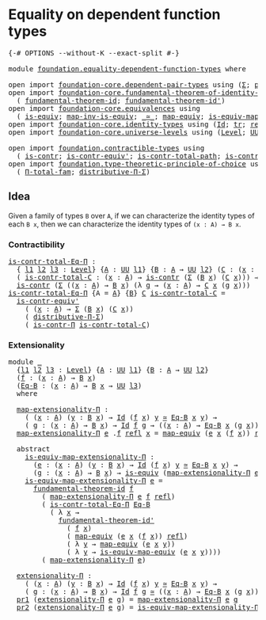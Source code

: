 # Equality on dependent function types

<pre class="Agda"><a id="49" class="Symbol">{-#</a> <a id="53" class="Keyword">OPTIONS</a> <a id="61" class="Pragma">--without-K</a> <a id="73" class="Pragma">--exact-split</a> <a id="87" class="Symbol">#-}</a>

<a id="92" class="Keyword">module</a> <a id="99" href="foundation.equality-dependent-function-types.html" class="Module">foundation.equality-dependent-function-types</a> <a id="144" class="Keyword">where</a>

<a id="151" class="Keyword">open</a> <a id="156" class="Keyword">import</a> <a id="163" href="foundation-core.dependent-pair-types.html" class="Module">foundation-core.dependent-pair-types</a> <a id="200" class="Keyword">using</a> <a id="206" class="Symbol">(</a><a id="207" href="foundation-core.dependent-pair-types.html#502" class="Record">Σ</a><a id="208" class="Symbol">;</a> <a id="210" href="foundation-core.dependent-pair-types.html#575" class="InductiveConstructor">pair</a><a id="214" class="Symbol">;</a> <a id="216" href="foundation-core.dependent-pair-types.html#592" class="Field">pr1</a><a id="219" class="Symbol">;</a> <a id="221" href="foundation-core.dependent-pair-types.html#604" class="Field">pr2</a><a id="224" class="Symbol">)</a>
<a id="226" class="Keyword">open</a> <a id="231" class="Keyword">import</a> <a id="238" href="foundation-core.fundamental-theorem-of-identity-types.html" class="Module">foundation-core.fundamental-theorem-of-identity-types</a> <a id="292" class="Keyword">using</a>
  <a id="300" class="Symbol">(</a> <a id="302" href="foundation-core.fundamental-theorem-of-identity-types.html#1888" class="Function">fundamental-theorem-id</a><a id="324" class="Symbol">;</a> <a id="326" href="foundation-core.fundamental-theorem-of-identity-types.html#2160" class="Function">fundamental-theorem-id&#39;</a><a id="349" class="Symbol">)</a>
<a id="351" class="Keyword">open</a> <a id="356" class="Keyword">import</a> <a id="363" href="foundation-core.equivalences.html" class="Module">foundation-core.equivalences</a> <a id="392" class="Keyword">using</a>
  <a id="400" class="Symbol">(</a> <a id="402" href="foundation-core.equivalences.html#1542" class="Function">is-equiv</a><a id="410" class="Symbol">;</a> <a id="412" href="foundation-core.equivalences.html#4173" class="Function">map-inv-is-equiv</a><a id="428" class="Symbol">;</a> <a id="430" href="foundation-core.equivalences.html#1607" class="Function Operator">_≃_</a><a id="433" class="Symbol">;</a> <a id="435" href="foundation-core.equivalences.html#1807" class="Function">map-equiv</a><a id="444" class="Symbol">;</a> <a id="446" href="foundation-core.equivalences.html#1862" class="Function">is-equiv-map-equiv</a><a id="464" class="Symbol">)</a>
<a id="466" class="Keyword">open</a> <a id="471" class="Keyword">import</a> <a id="478" href="foundation-core.identity-types.html" class="Module">foundation-core.identity-types</a> <a id="509" class="Keyword">using</a> <a id="515" class="Symbol">(</a><a id="516" href="foundation-core.identity-types.html#641" class="Datatype">Id</a><a id="518" class="Symbol">;</a> <a id="520" href="foundation-core.identity-types.html#4583" class="Function">tr</a><a id="522" class="Symbol">;</a> <a id="524" href="foundation-core.identity-types.html#694" class="InductiveConstructor">refl</a><a id="528" class="Symbol">)</a>
<a id="530" class="Keyword">open</a> <a id="535" class="Keyword">import</a> <a id="542" href="foundation-core.universe-levels.html" class="Module">foundation-core.universe-levels</a> <a id="574" class="Keyword">using</a> <a id="580" class="Symbol">(</a><a id="581" href="Agda.Primitive.html#597" class="Postulate">Level</a><a id="586" class="Symbol">;</a> <a id="588" href="foundation-core.universe-levels.html#222" class="Primitive">UU</a><a id="590" class="Symbol">;</a> <a id="592" href="Agda.Primitive.html#810" class="Primitive Operator">_⊔_</a><a id="595" class="Symbol">)</a>

<a id="598" class="Keyword">open</a> <a id="603" class="Keyword">import</a> <a id="610" href="foundation.contractible-types.html" class="Module">foundation.contractible-types</a> <a id="640" class="Keyword">using</a>
  <a id="648" class="Symbol">(</a> <a id="650" href="foundation-core.contractible-types.html#992" class="Function">is-contr</a><a id="658" class="Symbol">;</a> <a id="660" href="foundation-core.contractible-types.html#3806" class="Function">is-contr-equiv&#39;</a><a id="675" class="Symbol">;</a> <a id="677" href="foundation-core.contractible-types.html#2037" class="Function">is-contr-total-path</a><a id="696" class="Symbol">;</a> <a id="698" href="foundation-core.contractible-types.html#6892" class="Function">is-contr-Π</a><a id="708" class="Symbol">)</a>
<a id="710" class="Keyword">open</a> <a id="715" class="Keyword">import</a> <a id="722" href="foundation.type-theoretic-principle-of-choice.html" class="Module">foundation.type-theoretic-principle-of-choice</a> <a id="768" class="Keyword">using</a>
  <a id="776" class="Symbol">(</a> <a id="778" href="foundation.type-theoretic-principle-of-choice.html#1262" class="Function">Π-total-fam</a><a id="789" class="Symbol">;</a> <a id="791" href="foundation.type-theoretic-principle-of-choice.html#4375" class="Function">distributive-Π-Σ</a><a id="807" class="Symbol">)</a>
</pre>
## Idea

Given a family of types `B` over `A`, if we can characterize the identity types of each `B x`, then we can characterize the identity types of `(x : A) → B x`.

### Contractibility

<pre class="Agda"><a id="is-contr-total-Eq-Π"></a><a id="1012" href="foundation.equality-dependent-function-types.html#1012" class="Function">is-contr-total-Eq-Π</a> <a id="1032" class="Symbol">:</a>
  <a id="1036" class="Symbol">{</a> <a id="1038" href="foundation.equality-dependent-function-types.html#1038" class="Bound">l1</a> <a id="1041" href="foundation.equality-dependent-function-types.html#1041" class="Bound">l2</a> <a id="1044" href="foundation.equality-dependent-function-types.html#1044" class="Bound">l3</a> <a id="1047" class="Symbol">:</a> <a id="1049" href="Agda.Primitive.html#597" class="Postulate">Level</a><a id="1054" class="Symbol">}</a> <a id="1056" class="Symbol">{</a><a id="1057" href="foundation.equality-dependent-function-types.html#1057" class="Bound">A</a> <a id="1059" class="Symbol">:</a> <a id="1061" href="foundation-core.universe-levels.html#222" class="Primitive">UU</a> <a id="1064" href="foundation.equality-dependent-function-types.html#1038" class="Bound">l1</a><a id="1066" class="Symbol">}</a> <a id="1068" class="Symbol">{</a><a id="1069" href="foundation.equality-dependent-function-types.html#1069" class="Bound">B</a> <a id="1071" class="Symbol">:</a> <a id="1073" href="foundation.equality-dependent-function-types.html#1057" class="Bound">A</a> <a id="1075" class="Symbol">→</a> <a id="1077" href="foundation-core.universe-levels.html#222" class="Primitive">UU</a> <a id="1080" href="foundation.equality-dependent-function-types.html#1041" class="Bound">l2</a><a id="1082" class="Symbol">}</a> <a id="1084" class="Symbol">(</a><a id="1085" href="foundation.equality-dependent-function-types.html#1085" class="Bound">C</a> <a id="1087" class="Symbol">:</a> <a id="1089" class="Symbol">(</a><a id="1090" href="foundation.equality-dependent-function-types.html#1090" class="Bound">x</a> <a id="1092" class="Symbol">:</a> <a id="1094" href="foundation.equality-dependent-function-types.html#1057" class="Bound">A</a><a id="1095" class="Symbol">)</a> <a id="1097" class="Symbol">→</a> <a id="1099" href="foundation.equality-dependent-function-types.html#1069" class="Bound">B</a> <a id="1101" href="foundation.equality-dependent-function-types.html#1090" class="Bound">x</a> <a id="1103" class="Symbol">→</a> <a id="1105" href="foundation-core.universe-levels.html#222" class="Primitive">UU</a> <a id="1108" href="foundation.equality-dependent-function-types.html#1044" class="Bound">l3</a><a id="1110" class="Symbol">)</a> <a id="1112" class="Symbol">→</a>
  <a id="1116" class="Symbol">(</a> <a id="1118" href="foundation.equality-dependent-function-types.html#1118" class="Bound">is-contr-total-C</a> <a id="1135" class="Symbol">:</a> <a id="1137" class="Symbol">(</a><a id="1138" href="foundation.equality-dependent-function-types.html#1138" class="Bound">x</a> <a id="1140" class="Symbol">:</a> <a id="1142" href="foundation.equality-dependent-function-types.html#1057" class="Bound">A</a><a id="1143" class="Symbol">)</a> <a id="1145" class="Symbol">→</a> <a id="1147" href="foundation-core.contractible-types.html#992" class="Function">is-contr</a> <a id="1156" class="Symbol">(</a><a id="1157" href="foundation-core.dependent-pair-types.html#502" class="Record">Σ</a> <a id="1159" class="Symbol">(</a><a id="1160" href="foundation.equality-dependent-function-types.html#1069" class="Bound">B</a> <a id="1162" href="foundation.equality-dependent-function-types.html#1138" class="Bound">x</a><a id="1163" class="Symbol">)</a> <a id="1165" class="Symbol">(</a><a id="1166" href="foundation.equality-dependent-function-types.html#1085" class="Bound">C</a> <a id="1168" href="foundation.equality-dependent-function-types.html#1138" class="Bound">x</a><a id="1169" class="Symbol">)))</a> <a id="1173" class="Symbol">→</a>
  <a id="1177" href="foundation-core.contractible-types.html#992" class="Function">is-contr</a> <a id="1186" class="Symbol">(</a><a id="1187" href="foundation-core.dependent-pair-types.html#502" class="Record">Σ</a> <a id="1189" class="Symbol">((</a><a id="1191" href="foundation.equality-dependent-function-types.html#1191" class="Bound">x</a> <a id="1193" class="Symbol">:</a> <a id="1195" href="foundation.equality-dependent-function-types.html#1057" class="Bound">A</a><a id="1196" class="Symbol">)</a> <a id="1198" class="Symbol">→</a> <a id="1200" href="foundation.equality-dependent-function-types.html#1069" class="Bound">B</a> <a id="1202" href="foundation.equality-dependent-function-types.html#1191" class="Bound">x</a><a id="1203" class="Symbol">)</a> <a id="1205" class="Symbol">(λ</a> <a id="1208" href="foundation.equality-dependent-function-types.html#1208" class="Bound">g</a> <a id="1210" class="Symbol">→</a> <a id="1212" class="Symbol">(</a><a id="1213" href="foundation.equality-dependent-function-types.html#1213" class="Bound">x</a> <a id="1215" class="Symbol">:</a> <a id="1217" href="foundation.equality-dependent-function-types.html#1057" class="Bound">A</a><a id="1218" class="Symbol">)</a> <a id="1220" class="Symbol">→</a> <a id="1222" href="foundation.equality-dependent-function-types.html#1085" class="Bound">C</a> <a id="1224" href="foundation.equality-dependent-function-types.html#1213" class="Bound">x</a> <a id="1226" class="Symbol">(</a><a id="1227" href="foundation.equality-dependent-function-types.html#1208" class="Bound">g</a> <a id="1229" href="foundation.equality-dependent-function-types.html#1213" class="Bound">x</a><a id="1230" class="Symbol">)))</a>
<a id="1234" href="foundation.equality-dependent-function-types.html#1012" class="Function">is-contr-total-Eq-Π</a> <a id="1254" class="Symbol">{</a><a id="1255" class="Argument">A</a> <a id="1257" class="Symbol">=</a> <a id="1259" href="foundation.equality-dependent-function-types.html#1259" class="Bound">A</a><a id="1260" class="Symbol">}</a> <a id="1262" class="Symbol">{</a><a id="1263" href="foundation.equality-dependent-function-types.html#1263" class="Bound">B</a><a id="1264" class="Symbol">}</a> <a id="1266" href="foundation.equality-dependent-function-types.html#1266" class="Bound">C</a> <a id="1268" href="foundation.equality-dependent-function-types.html#1268" class="Bound">is-contr-total-C</a> <a id="1285" class="Symbol">=</a>
  <a id="1289" href="foundation-core.contractible-types.html#3806" class="Function">is-contr-equiv&#39;</a>
    <a id="1309" class="Symbol">(</a> <a id="1311" class="Symbol">(</a><a id="1312" href="foundation.equality-dependent-function-types.html#1312" class="Bound">x</a> <a id="1314" class="Symbol">:</a> <a id="1316" href="foundation.equality-dependent-function-types.html#1259" class="Bound">A</a><a id="1317" class="Symbol">)</a> <a id="1319" class="Symbol">→</a> <a id="1321" href="foundation-core.dependent-pair-types.html#502" class="Record">Σ</a> <a id="1323" class="Symbol">(</a><a id="1324" href="foundation.equality-dependent-function-types.html#1263" class="Bound">B</a> <a id="1326" href="foundation.equality-dependent-function-types.html#1312" class="Bound">x</a><a id="1327" class="Symbol">)</a> <a id="1329" class="Symbol">(</a><a id="1330" href="foundation.equality-dependent-function-types.html#1266" class="Bound">C</a> <a id="1332" href="foundation.equality-dependent-function-types.html#1312" class="Bound">x</a><a id="1333" class="Symbol">))</a>
    <a id="1340" class="Symbol">(</a> <a id="1342" href="foundation.type-theoretic-principle-of-choice.html#4375" class="Function">distributive-Π-Σ</a><a id="1358" class="Symbol">)</a>
    <a id="1364" class="Symbol">(</a> <a id="1366" href="foundation-core.contractible-types.html#6892" class="Function">is-contr-Π</a> <a id="1377" href="foundation.equality-dependent-function-types.html#1268" class="Bound">is-contr-total-C</a><a id="1393" class="Symbol">)</a>
</pre>
### Extensionality

<pre class="Agda"><a id="1428" class="Keyword">module</a> <a id="1435" href="foundation.equality-dependent-function-types.html#1435" class="Module">_</a>
  <a id="1439" class="Symbol">{</a><a id="1440" href="foundation.equality-dependent-function-types.html#1440" class="Bound">l1</a> <a id="1443" href="foundation.equality-dependent-function-types.html#1443" class="Bound">l2</a> <a id="1446" href="foundation.equality-dependent-function-types.html#1446" class="Bound">l3</a> <a id="1449" class="Symbol">:</a> <a id="1451" href="Agda.Primitive.html#597" class="Postulate">Level</a><a id="1456" class="Symbol">}</a> <a id="1458" class="Symbol">{</a><a id="1459" href="foundation.equality-dependent-function-types.html#1459" class="Bound">A</a> <a id="1461" class="Symbol">:</a> <a id="1463" href="foundation-core.universe-levels.html#222" class="Primitive">UU</a> <a id="1466" href="foundation.equality-dependent-function-types.html#1440" class="Bound">l1</a><a id="1468" class="Symbol">}</a> <a id="1470" class="Symbol">{</a><a id="1471" href="foundation.equality-dependent-function-types.html#1471" class="Bound">B</a> <a id="1473" class="Symbol">:</a> <a id="1475" href="foundation.equality-dependent-function-types.html#1459" class="Bound">A</a> <a id="1477" class="Symbol">→</a> <a id="1479" href="foundation-core.universe-levels.html#222" class="Primitive">UU</a> <a id="1482" href="foundation.equality-dependent-function-types.html#1443" class="Bound">l2</a><a id="1484" class="Symbol">}</a>
  <a id="1488" class="Symbol">(</a><a id="1489" href="foundation.equality-dependent-function-types.html#1489" class="Bound">f</a> <a id="1491" class="Symbol">:</a> <a id="1493" class="Symbol">(</a><a id="1494" href="foundation.equality-dependent-function-types.html#1494" class="Bound">x</a> <a id="1496" class="Symbol">:</a> <a id="1498" href="foundation.equality-dependent-function-types.html#1459" class="Bound">A</a><a id="1499" class="Symbol">)</a> <a id="1501" class="Symbol">→</a> <a id="1503" href="foundation.equality-dependent-function-types.html#1471" class="Bound">B</a> <a id="1505" href="foundation.equality-dependent-function-types.html#1494" class="Bound">x</a><a id="1506" class="Symbol">)</a>
  <a id="1510" class="Symbol">(</a><a id="1511" href="foundation.equality-dependent-function-types.html#1511" class="Bound">Eq-B</a> <a id="1516" class="Symbol">:</a> <a id="1518" class="Symbol">(</a><a id="1519" href="foundation.equality-dependent-function-types.html#1519" class="Bound">x</a> <a id="1521" class="Symbol">:</a> <a id="1523" href="foundation.equality-dependent-function-types.html#1459" class="Bound">A</a><a id="1524" class="Symbol">)</a> <a id="1526" class="Symbol">→</a> <a id="1528" href="foundation.equality-dependent-function-types.html#1471" class="Bound">B</a> <a id="1530" href="foundation.equality-dependent-function-types.html#1519" class="Bound">x</a> <a id="1532" class="Symbol">→</a> <a id="1534" href="foundation-core.universe-levels.html#222" class="Primitive">UU</a> <a id="1537" href="foundation.equality-dependent-function-types.html#1446" class="Bound">l3</a><a id="1539" class="Symbol">)</a>
  <a id="1543" class="Keyword">where</a>

  <a id="1552" href="foundation.equality-dependent-function-types.html#1552" class="Function">map-extensionality-Π</a> <a id="1573" class="Symbol">:</a>
    <a id="1579" class="Symbol">(</a> <a id="1581" class="Symbol">(</a><a id="1582" href="foundation.equality-dependent-function-types.html#1582" class="Bound">x</a> <a id="1584" class="Symbol">:</a> <a id="1586" href="foundation.equality-dependent-function-types.html#1459" class="Bound">A</a><a id="1587" class="Symbol">)</a> <a id="1589" class="Symbol">(</a><a id="1590" href="foundation.equality-dependent-function-types.html#1590" class="Bound">y</a> <a id="1592" class="Symbol">:</a> <a id="1594" href="foundation.equality-dependent-function-types.html#1471" class="Bound">B</a> <a id="1596" href="foundation.equality-dependent-function-types.html#1582" class="Bound">x</a><a id="1597" class="Symbol">)</a> <a id="1599" class="Symbol">→</a> <a id="1601" href="foundation-core.identity-types.html#641" class="Datatype">Id</a> <a id="1604" class="Symbol">(</a><a id="1605" href="foundation.equality-dependent-function-types.html#1489" class="Bound">f</a> <a id="1607" href="foundation.equality-dependent-function-types.html#1582" class="Bound">x</a><a id="1608" class="Symbol">)</a> <a id="1610" href="foundation.equality-dependent-function-types.html#1590" class="Bound">y</a> <a id="1612" href="foundation-core.equivalences.html#1607" class="Function Operator">≃</a> <a id="1614" href="foundation.equality-dependent-function-types.html#1511" class="Bound">Eq-B</a> <a id="1619" href="foundation.equality-dependent-function-types.html#1582" class="Bound">x</a> <a id="1621" href="foundation.equality-dependent-function-types.html#1590" class="Bound">y</a><a id="1622" class="Symbol">)</a> <a id="1624" class="Symbol">→</a>
    <a id="1630" class="Symbol">(</a> <a id="1632" href="foundation.equality-dependent-function-types.html#1632" class="Bound">g</a> <a id="1634" class="Symbol">:</a> <a id="1636" class="Symbol">(</a><a id="1637" href="foundation.equality-dependent-function-types.html#1637" class="Bound">x</a> <a id="1639" class="Symbol">:</a> <a id="1641" href="foundation.equality-dependent-function-types.html#1459" class="Bound">A</a><a id="1642" class="Symbol">)</a> <a id="1644" class="Symbol">→</a> <a id="1646" href="foundation.equality-dependent-function-types.html#1471" class="Bound">B</a> <a id="1648" href="foundation.equality-dependent-function-types.html#1637" class="Bound">x</a><a id="1649" class="Symbol">)</a> <a id="1651" class="Symbol">→</a> <a id="1653" href="foundation-core.identity-types.html#641" class="Datatype">Id</a> <a id="1656" href="foundation.equality-dependent-function-types.html#1489" class="Bound">f</a> <a id="1658" href="foundation.equality-dependent-function-types.html#1632" class="Bound">g</a> <a id="1660" class="Symbol">→</a> <a id="1662" class="Symbol">((</a><a id="1664" href="foundation.equality-dependent-function-types.html#1664" class="Bound">x</a> <a id="1666" class="Symbol">:</a> <a id="1668" href="foundation.equality-dependent-function-types.html#1459" class="Bound">A</a><a id="1669" class="Symbol">)</a> <a id="1671" class="Symbol">→</a> <a id="1673" href="foundation.equality-dependent-function-types.html#1511" class="Bound">Eq-B</a> <a id="1678" href="foundation.equality-dependent-function-types.html#1664" class="Bound">x</a> <a id="1680" class="Symbol">(</a><a id="1681" href="foundation.equality-dependent-function-types.html#1632" class="Bound">g</a> <a id="1683" href="foundation.equality-dependent-function-types.html#1664" class="Bound">x</a><a id="1684" class="Symbol">))</a>
  <a id="1689" href="foundation.equality-dependent-function-types.html#1552" class="Function">map-extensionality-Π</a> <a id="1710" href="foundation.equality-dependent-function-types.html#1710" class="Bound">e</a> <a id="1712" class="DottedPattern Symbol">.</a><a id="1713" href="foundation.equality-dependent-function-types.html#1489" class="DottedPattern Bound">f</a> <a id="1715" href="foundation-core.identity-types.html#694" class="InductiveConstructor">refl</a> <a id="1720" href="foundation.equality-dependent-function-types.html#1720" class="Bound">x</a> <a id="1722" class="Symbol">=</a> <a id="1724" href="foundation-core.equivalences.html#1807" class="Function">map-equiv</a> <a id="1734" class="Symbol">(</a><a id="1735" href="foundation.equality-dependent-function-types.html#1710" class="Bound">e</a> <a id="1737" href="foundation.equality-dependent-function-types.html#1720" class="Bound">x</a> <a id="1739" class="Symbol">(</a><a id="1740" href="foundation.equality-dependent-function-types.html#1489" class="Bound">f</a> <a id="1742" href="foundation.equality-dependent-function-types.html#1720" class="Bound">x</a><a id="1743" class="Symbol">))</a> <a id="1746" href="foundation-core.identity-types.html#694" class="InductiveConstructor">refl</a>

  <a id="1754" class="Keyword">abstract</a>
    <a id="1767" href="foundation.equality-dependent-function-types.html#1767" class="Function">is-equiv-map-extensionality-Π</a> <a id="1797" class="Symbol">:</a>
      <a id="1805" class="Symbol">(</a><a id="1806" href="foundation.equality-dependent-function-types.html#1806" class="Bound">e</a> <a id="1808" class="Symbol">:</a> <a id="1810" class="Symbol">(</a><a id="1811" href="foundation.equality-dependent-function-types.html#1811" class="Bound">x</a> <a id="1813" class="Symbol">:</a> <a id="1815" href="foundation.equality-dependent-function-types.html#1459" class="Bound">A</a><a id="1816" class="Symbol">)</a> <a id="1818" class="Symbol">(</a><a id="1819" href="foundation.equality-dependent-function-types.html#1819" class="Bound">y</a> <a id="1821" class="Symbol">:</a> <a id="1823" href="foundation.equality-dependent-function-types.html#1471" class="Bound">B</a> <a id="1825" href="foundation.equality-dependent-function-types.html#1811" class="Bound">x</a><a id="1826" class="Symbol">)</a> <a id="1828" class="Symbol">→</a> <a id="1830" href="foundation-core.identity-types.html#641" class="Datatype">Id</a> <a id="1833" class="Symbol">(</a><a id="1834" href="foundation.equality-dependent-function-types.html#1489" class="Bound">f</a> <a id="1836" href="foundation.equality-dependent-function-types.html#1811" class="Bound">x</a><a id="1837" class="Symbol">)</a> <a id="1839" href="foundation.equality-dependent-function-types.html#1819" class="Bound">y</a> <a id="1841" href="foundation-core.equivalences.html#1607" class="Function Operator">≃</a> <a id="1843" href="foundation.equality-dependent-function-types.html#1511" class="Bound">Eq-B</a> <a id="1848" href="foundation.equality-dependent-function-types.html#1811" class="Bound">x</a> <a id="1850" href="foundation.equality-dependent-function-types.html#1819" class="Bound">y</a><a id="1851" class="Symbol">)</a> <a id="1853" class="Symbol">→</a>
      <a id="1861" class="Symbol">(</a><a id="1862" href="foundation.equality-dependent-function-types.html#1862" class="Bound">g</a> <a id="1864" class="Symbol">:</a> <a id="1866" class="Symbol">(</a><a id="1867" href="foundation.equality-dependent-function-types.html#1867" class="Bound">x</a> <a id="1869" class="Symbol">:</a> <a id="1871" href="foundation.equality-dependent-function-types.html#1459" class="Bound">A</a><a id="1872" class="Symbol">)</a> <a id="1874" class="Symbol">→</a> <a id="1876" href="foundation.equality-dependent-function-types.html#1471" class="Bound">B</a> <a id="1878" href="foundation.equality-dependent-function-types.html#1867" class="Bound">x</a><a id="1879" class="Symbol">)</a> <a id="1881" class="Symbol">→</a> <a id="1883" href="foundation-core.equivalences.html#1542" class="Function">is-equiv</a> <a id="1892" class="Symbol">(</a><a id="1893" href="foundation.equality-dependent-function-types.html#1552" class="Function">map-extensionality-Π</a> <a id="1914" href="foundation.equality-dependent-function-types.html#1806" class="Bound">e</a> <a id="1916" href="foundation.equality-dependent-function-types.html#1862" class="Bound">g</a><a id="1917" class="Symbol">)</a>
    <a id="1923" href="foundation.equality-dependent-function-types.html#1767" class="Function">is-equiv-map-extensionality-Π</a> <a id="1953" href="foundation.equality-dependent-function-types.html#1953" class="Bound">e</a> <a id="1955" class="Symbol">=</a>
      <a id="1963" href="foundation-core.fundamental-theorem-of-identity-types.html#1888" class="Function">fundamental-theorem-id</a> <a id="1986" href="foundation.equality-dependent-function-types.html#1489" class="Bound">f</a>
        <a id="1996" class="Symbol">(</a> <a id="1998" href="foundation.equality-dependent-function-types.html#1552" class="Function">map-extensionality-Π</a> <a id="2019" href="foundation.equality-dependent-function-types.html#1953" class="Bound">e</a> <a id="2021" href="foundation.equality-dependent-function-types.html#1489" class="Bound">f</a> <a id="2023" href="foundation-core.identity-types.html#694" class="InductiveConstructor">refl</a><a id="2027" class="Symbol">)</a>
        <a id="2037" class="Symbol">(</a> <a id="2039" href="foundation.equality-dependent-function-types.html#1012" class="Function">is-contr-total-Eq-Π</a> <a id="2059" href="foundation.equality-dependent-function-types.html#1511" class="Bound">Eq-B</a>
          <a id="2074" class="Symbol">(</a> <a id="2076" class="Symbol">λ</a> <a id="2078" href="foundation.equality-dependent-function-types.html#2078" class="Bound">x</a> <a id="2080" class="Symbol">→</a>
            <a id="2094" href="foundation-core.fundamental-theorem-of-identity-types.html#2160" class="Function">fundamental-theorem-id&#39;</a>
              <a id="2132" class="Symbol">(</a> <a id="2134" href="foundation.equality-dependent-function-types.html#1489" class="Bound">f</a> <a id="2136" href="foundation.equality-dependent-function-types.html#2078" class="Bound">x</a><a id="2137" class="Symbol">)</a>
              <a id="2153" class="Symbol">(</a> <a id="2155" href="foundation-core.equivalences.html#1807" class="Function">map-equiv</a> <a id="2165" class="Symbol">(</a><a id="2166" href="foundation.equality-dependent-function-types.html#1953" class="Bound">e</a> <a id="2168" href="foundation.equality-dependent-function-types.html#2078" class="Bound">x</a> <a id="2170" class="Symbol">(</a><a id="2171" href="foundation.equality-dependent-function-types.html#1489" class="Bound">f</a> <a id="2173" href="foundation.equality-dependent-function-types.html#2078" class="Bound">x</a><a id="2174" class="Symbol">))</a> <a id="2177" href="foundation-core.identity-types.html#694" class="InductiveConstructor">refl</a><a id="2181" class="Symbol">)</a>
              <a id="2197" class="Symbol">(</a> <a id="2199" class="Symbol">λ</a> <a id="2201" href="foundation.equality-dependent-function-types.html#2201" class="Bound">y</a> <a id="2203" class="Symbol">→</a> <a id="2205" href="foundation-core.equivalences.html#1807" class="Function">map-equiv</a> <a id="2215" class="Symbol">(</a><a id="2216" href="foundation.equality-dependent-function-types.html#1953" class="Bound">e</a> <a id="2218" href="foundation.equality-dependent-function-types.html#2078" class="Bound">x</a> <a id="2220" href="foundation.equality-dependent-function-types.html#2201" class="Bound">y</a><a id="2221" class="Symbol">))</a>
              <a id="2238" class="Symbol">(</a> <a id="2240" class="Symbol">λ</a> <a id="2242" href="foundation.equality-dependent-function-types.html#2242" class="Bound">y</a> <a id="2244" class="Symbol">→</a> <a id="2246" href="foundation-core.equivalences.html#1862" class="Function">is-equiv-map-equiv</a> <a id="2265" class="Symbol">(</a><a id="2266" href="foundation.equality-dependent-function-types.html#1953" class="Bound">e</a> <a id="2268" href="foundation.equality-dependent-function-types.html#2078" class="Bound">x</a> <a id="2270" href="foundation.equality-dependent-function-types.html#2242" class="Bound">y</a><a id="2271" class="Symbol">))))</a>
        <a id="2284" class="Symbol">(</a> <a id="2286" href="foundation.equality-dependent-function-types.html#1552" class="Function">map-extensionality-Π</a> <a id="2307" href="foundation.equality-dependent-function-types.html#1953" class="Bound">e</a><a id="2308" class="Symbol">)</a>
  
  <a id="2315" href="foundation.equality-dependent-function-types.html#2315" class="Function">extensionality-Π</a> <a id="2332" class="Symbol">:</a>
    <a id="2338" class="Symbol">(</a> <a id="2340" class="Symbol">(</a><a id="2341" href="foundation.equality-dependent-function-types.html#2341" class="Bound">x</a> <a id="2343" class="Symbol">:</a> <a id="2345" href="foundation.equality-dependent-function-types.html#1459" class="Bound">A</a><a id="2346" class="Symbol">)</a> <a id="2348" class="Symbol">(</a><a id="2349" href="foundation.equality-dependent-function-types.html#2349" class="Bound">y</a> <a id="2351" class="Symbol">:</a> <a id="2353" href="foundation.equality-dependent-function-types.html#1471" class="Bound">B</a> <a id="2355" href="foundation.equality-dependent-function-types.html#2341" class="Bound">x</a><a id="2356" class="Symbol">)</a> <a id="2358" class="Symbol">→</a> <a id="2360" href="foundation-core.identity-types.html#641" class="Datatype">Id</a> <a id="2363" class="Symbol">(</a><a id="2364" href="foundation.equality-dependent-function-types.html#1489" class="Bound">f</a> <a id="2366" href="foundation.equality-dependent-function-types.html#2341" class="Bound">x</a><a id="2367" class="Symbol">)</a> <a id="2369" href="foundation.equality-dependent-function-types.html#2349" class="Bound">y</a> <a id="2371" href="foundation-core.equivalences.html#1607" class="Function Operator">≃</a> <a id="2373" href="foundation.equality-dependent-function-types.html#1511" class="Bound">Eq-B</a> <a id="2378" href="foundation.equality-dependent-function-types.html#2341" class="Bound">x</a> <a id="2380" href="foundation.equality-dependent-function-types.html#2349" class="Bound">y</a><a id="2381" class="Symbol">)</a> <a id="2383" class="Symbol">→</a>
    <a id="2389" class="Symbol">(</a> <a id="2391" href="foundation.equality-dependent-function-types.html#2391" class="Bound">g</a> <a id="2393" class="Symbol">:</a> <a id="2395" class="Symbol">(</a><a id="2396" href="foundation.equality-dependent-function-types.html#2396" class="Bound">x</a> <a id="2398" class="Symbol">:</a> <a id="2400" href="foundation.equality-dependent-function-types.html#1459" class="Bound">A</a><a id="2401" class="Symbol">)</a> <a id="2403" class="Symbol">→</a> <a id="2405" href="foundation.equality-dependent-function-types.html#1471" class="Bound">B</a> <a id="2407" href="foundation.equality-dependent-function-types.html#2396" class="Bound">x</a><a id="2408" class="Symbol">)</a> <a id="2410" class="Symbol">→</a> <a id="2412" href="foundation-core.identity-types.html#641" class="Datatype">Id</a> <a id="2415" href="foundation.equality-dependent-function-types.html#1489" class="Bound">f</a> <a id="2417" href="foundation.equality-dependent-function-types.html#2391" class="Bound">g</a> <a id="2419" href="foundation-core.equivalences.html#1607" class="Function Operator">≃</a> <a id="2421" class="Symbol">((</a><a id="2423" href="foundation.equality-dependent-function-types.html#2423" class="Bound">x</a> <a id="2425" class="Symbol">:</a> <a id="2427" href="foundation.equality-dependent-function-types.html#1459" class="Bound">A</a><a id="2428" class="Symbol">)</a> <a id="2430" class="Symbol">→</a> <a id="2432" href="foundation.equality-dependent-function-types.html#1511" class="Bound">Eq-B</a> <a id="2437" href="foundation.equality-dependent-function-types.html#2423" class="Bound">x</a> <a id="2439" class="Symbol">(</a><a id="2440" href="foundation.equality-dependent-function-types.html#2391" class="Bound">g</a> <a id="2442" href="foundation.equality-dependent-function-types.html#2423" class="Bound">x</a><a id="2443" class="Symbol">))</a>
  <a id="2448" href="foundation-core.dependent-pair-types.html#592" class="Field">pr1</a> <a id="2452" class="Symbol">(</a><a id="2453" href="foundation.equality-dependent-function-types.html#2315" class="Function">extensionality-Π</a> <a id="2470" href="foundation.equality-dependent-function-types.html#2470" class="Bound">e</a> <a id="2472" href="foundation.equality-dependent-function-types.html#2472" class="Bound">g</a><a id="2473" class="Symbol">)</a> <a id="2475" class="Symbol">=</a> <a id="2477" href="foundation.equality-dependent-function-types.html#1552" class="Function">map-extensionality-Π</a> <a id="2498" href="foundation.equality-dependent-function-types.html#2470" class="Bound">e</a> <a id="2500" href="foundation.equality-dependent-function-types.html#2472" class="Bound">g</a>
  <a id="2504" href="foundation-core.dependent-pair-types.html#604" class="Field">pr2</a> <a id="2508" class="Symbol">(</a><a id="2509" href="foundation.equality-dependent-function-types.html#2315" class="Function">extensionality-Π</a> <a id="2526" href="foundation.equality-dependent-function-types.html#2526" class="Bound">e</a> <a id="2528" href="foundation.equality-dependent-function-types.html#2528" class="Bound">g</a><a id="2529" class="Symbol">)</a> <a id="2531" class="Symbol">=</a> <a id="2533" href="foundation.equality-dependent-function-types.html#1767" class="Function">is-equiv-map-extensionality-Π</a> <a id="2563" href="foundation.equality-dependent-function-types.html#2526" class="Bound">e</a> <a id="2565" href="foundation.equality-dependent-function-types.html#2528" class="Bound">g</a>
</pre>